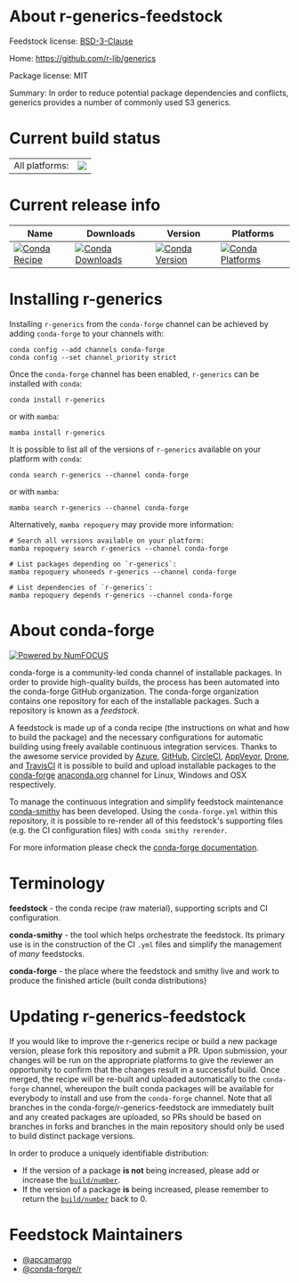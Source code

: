 About r-generics-feedstock
==========================

Feedstock license: [BSD-3-Clause](https://github.com/conda-forge/r-generics-feedstock/blob/main/LICENSE.txt)

Home: https://github.com/r-lib/generics

Package license: MIT

Summary: In order to reduce potential package dependencies and conflicts,  generics provides a number of commonly used S3 generics.

Current build status
====================


<table><tr><td>All platforms:</td>
    <td>
      <a href="https://dev.azure.com/conda-forge/feedstock-builds/_build/latest?definitionId=3374&branchName=main">
        <img src="https://dev.azure.com/conda-forge/feedstock-builds/_apis/build/status/r-generics-feedstock?branchName=main">
      </a>
    </td>
  </tr>
</table>

Current release info
====================

| Name | Downloads | Version | Platforms |
| --- | --- | --- | --- |
| [![Conda Recipe](https://img.shields.io/badge/recipe-r--generics-green.svg)](https://anaconda.org/conda-forge/r-generics) | [![Conda Downloads](https://img.shields.io/conda/dn/conda-forge/r-generics.svg)](https://anaconda.org/conda-forge/r-generics) | [![Conda Version](https://img.shields.io/conda/vn/conda-forge/r-generics.svg)](https://anaconda.org/conda-forge/r-generics) | [![Conda Platforms](https://img.shields.io/conda/pn/conda-forge/r-generics.svg)](https://anaconda.org/conda-forge/r-generics) |

Installing r-generics
=====================

Installing `r-generics` from the `conda-forge` channel can be achieved by adding `conda-forge` to your channels with:

```
conda config --add channels conda-forge
conda config --set channel_priority strict
```

Once the `conda-forge` channel has been enabled, `r-generics` can be installed with `conda`:

```
conda install r-generics
```

or with `mamba`:

```
mamba install r-generics
```

It is possible to list all of the versions of `r-generics` available on your platform with `conda`:

```
conda search r-generics --channel conda-forge
```

or with `mamba`:

```
mamba search r-generics --channel conda-forge
```

Alternatively, `mamba repoquery` may provide more information:

```
# Search all versions available on your platform:
mamba repoquery search r-generics --channel conda-forge

# List packages depending on `r-generics`:
mamba repoquery whoneeds r-generics --channel conda-forge

# List dependencies of `r-generics`:
mamba repoquery depends r-generics --channel conda-forge
```


About conda-forge
=================

[![Powered by
NumFOCUS](https://img.shields.io/badge/powered%20by-NumFOCUS-orange.svg?style=flat&colorA=E1523D&colorB=007D8A)](https://numfocus.org)

conda-forge is a community-led conda channel of installable packages.
In order to provide high-quality builds, the process has been automated into the
conda-forge GitHub organization. The conda-forge organization contains one repository
for each of the installable packages. Such a repository is known as a *feedstock*.

A feedstock is made up of a conda recipe (the instructions on what and how to build
the package) and the necessary configurations for automatic building using freely
available continuous integration services. Thanks to the awesome service provided by
[Azure](https://azure.microsoft.com/en-us/services/devops/), [GitHub](https://github.com/),
[CircleCI](https://circleci.com/), [AppVeyor](https://www.appveyor.com/),
[Drone](https://cloud.drone.io/welcome), and [TravisCI](https://travis-ci.com/)
it is possible to build and upload installable packages to the
[conda-forge](https://anaconda.org/conda-forge) [anaconda.org](https://anaconda.org/)
channel for Linux, Windows and OSX respectively.

To manage the continuous integration and simplify feedstock maintenance
[conda-smithy](https://github.com/conda-forge/conda-smithy) has been developed.
Using the ``conda-forge.yml`` within this repository, it is possible to re-render all of
this feedstock's supporting files (e.g. the CI configuration files) with ``conda smithy rerender``.

For more information please check the [conda-forge documentation](https://conda-forge.org/docs/).

Terminology
===========

**feedstock** - the conda recipe (raw material), supporting scripts and CI configuration.

**conda-smithy** - the tool which helps orchestrate the feedstock.
                   Its primary use is in the construction of the CI ``.yml`` files
                   and simplify the management of *many* feedstocks.

**conda-forge** - the place where the feedstock and smithy live and work to
                  produce the finished article (built conda distributions)


Updating r-generics-feedstock
=============================

If you would like to improve the r-generics recipe or build a new
package version, please fork this repository and submit a PR. Upon submission,
your changes will be run on the appropriate platforms to give the reviewer an
opportunity to confirm that the changes result in a successful build. Once
merged, the recipe will be re-built and uploaded automatically to the
`conda-forge` channel, whereupon the built conda packages will be available for
everybody to install and use from the `conda-forge` channel.
Note that all branches in the conda-forge/r-generics-feedstock are
immediately built and any created packages are uploaded, so PRs should be based
on branches in forks and branches in the main repository should only be used to
build distinct package versions.

In order to produce a uniquely identifiable distribution:
 * If the version of a package **is not** being increased, please add or increase
   the [``build/number``](https://docs.conda.io/projects/conda-build/en/latest/resources/define-metadata.html#build-number-and-string).
 * If the version of a package **is** being increased, please remember to return
   the [``build/number``](https://docs.conda.io/projects/conda-build/en/latest/resources/define-metadata.html#build-number-and-string)
   back to 0.

Feedstock Maintainers
=====================

* [@apcamargo](https://github.com/apcamargo/)
* [@conda-forge/r](https://github.com/orgs/conda-forge/teams/r/)

